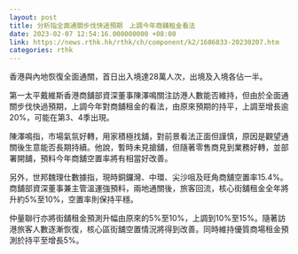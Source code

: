 ```yaml
---
layout: post
title: 分析指全面通關步伐快過預期　上調今年商舖租金看法
date: 2023-02-07 12:54:16.000000000 +08:00
link: https://news.rthk.hk/rthk/ch/component/k2/1686833-20230207.htm
categories: rthk
---
```


香港與內地恢復全面通關，首日出入境達28萬人次，出境及入境各佔一半。

第一太平戴維斯香港商舖部資深董事陳澤鳴關注訪港人數能否維持，但由於全面通關步伐快過預期，上調今年對商舖租金的看法，由原來預期的持平，上調至增長逾20%，可能在第3、4季出現。

陳澤鳴指，市場氣氛好轉，用家積極找舖，對前景看法正面但謹慎，原因是觀望通關後生意能否長期持續。他說，暫時未見搶舖，但隨著零售商見到業務好轉，並部署開舖，預料今年商舖空置率將有相當好改善。

另外，世邦魏理仕數據指，現時銅鑼灣、中環、尖沙咀及旺角商舖空置率15.4%。商舖部資深董事兼主管溫運強預料，兩地通關後，旅客回流，核心街舖租金全年將升約5%至10%，空置率則保持平穩。

仲量聯行亦將街舖租金預測升幅由原來的5%至10%，上調到10%至15%。隨著訪港旅客人數逐漸恢復，核心區街舖空置情況將得到改善。同時維持優質商場租金預測於持平至增長5%。
